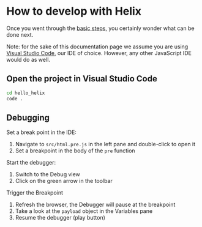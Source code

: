# How to develop with Helix

Once you went through the [basic steps](/index.html), you certainly wonder what can be done next.

Note: for the sake of this documentation page we assume you are using [Visual Studio Code](https://code.visualstudio.com), our IDE of choice. However, any other JavaScript IDE would do as well.

## Open the project in Visual Studio Code

```bash
cd hello_helix
code .
```

## Debugging

Set a break point in the IDE:

1. Navigate to `src/html.pre.js` in the left pane and double-click to open it
2. Set a breakpoint in the body of the `pre` function

Start the debugger:

1. Switch to the Debug view
2. Click on the green arrow in the toolbar

Trigger the Breakpoint

1. Refresh the browser, the Debugger will pause at the breakpoint
2. Take a look at the `payload` object in the Variables pane
3. Resume the debugger (play button)
